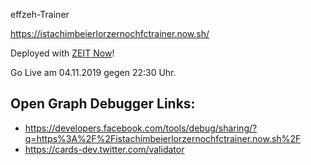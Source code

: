 effzeh-Trainer

https://istachimbeierlorzernochfctrainer.now.sh/

Deployed with [ZEIT Now](https://zeit.co/docs)!

Go Live am 04.11.2019 gegen 22:30 Uhr.


## Open Graph Debugger Links:
* https://developers.facebook.com/tools/debug/sharing/?q=https%3A%2F%2Fistachimbeierlorzernochfctrainer.now.sh%2F
* https://cards-dev.twitter.com/validator
